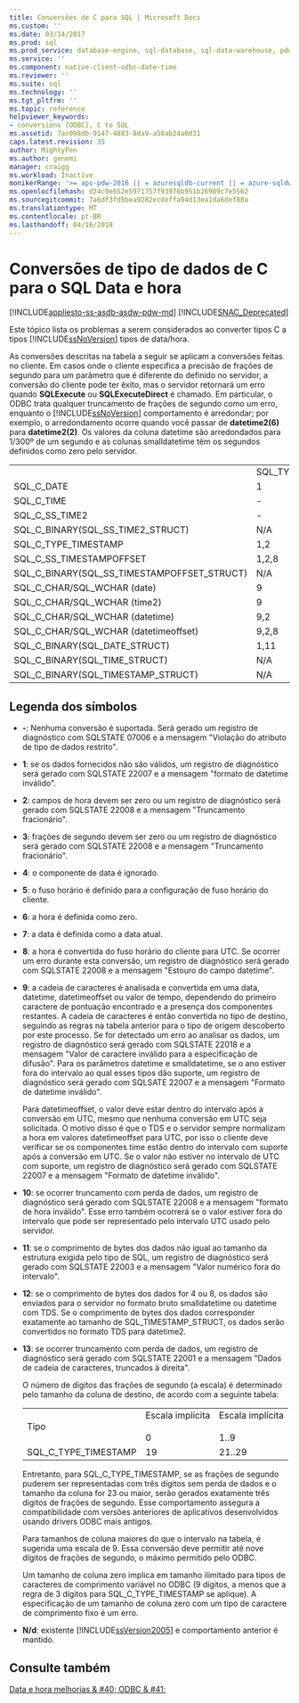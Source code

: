 ```yaml
---
title: Conversões de C para SQL | Microsoft Docs
ms.custom: ''
ms.date: 03/14/2017
ms.prod: sql
ms.prod_service: database-engine, sql-database, sql-data-warehouse, pdw
ms.service: ''
ms.component: native-client-odbc-date-time
ms.reviewer: ''
ms.suite: sql
ms.technology: ''
ms.tgt_pltfrm: ''
ms.topic: reference
helpviewer_keywords:
- conversions [ODBC], C to SQL
ms.assetid: 7ac098db-9147-4883-8da9-a58ab24a0d31
caps.latest.revision: 35
author: MightyPen
ms.author: genemi
manager: craigg
ms.workload: Inactive
monikerRange: '>= aps-pdw-2016 || = azuresqldb-current || = azure-sqldw-latest || >= sql-server-2016 || = sqlallproducts-allversions'
ms.openlocfilehash: d24c9e652e5971757f93976b951b26989c7e5562
ms.sourcegitcommit: 7a6df3fd5bea9282ecdeffa94d13ea1da6def80a
ms.translationtype: MT
ms.contentlocale: pt-BR
ms.lasthandoff: 04/16/2018
---
```

# <a name="datetime-data-type-conversions-from-c-to-sql"></a>Conversões de tipo de dados de C para o SQL Data e hora
[!INCLUDE[appliesto-ss-asdb-asdw-pdw-md](../../includes/appliesto-ss-asdb-asdw-pdw-md.md)]
[!INCLUDE[SNAC_Deprecated](../../includes/snac-deprecated.md)]

  Este tópico lista os problemas a serem considerados ao converter tipos C a tipos [!INCLUDE[ssNoVersion](../../includes/ssnoversion-md.md)] tipos de data/hora.  
  
 As conversões descritas na tabela a seguir se aplicam a conversões feitas no cliente. Em casos onde o cliente especifica a precisão de frações de segundo para um parâmetro que é diferente do definido no servidor, a conversão do cliente pode ter êxito, mas o servidor retornará um erro quando **SQLExecute** ou  **SQLExecuteDirect** é chamado. Em particular, o ODBC trata qualquer truncamento de frações de segundo como um erro, enquanto o [!INCLUDE[ssNoVersion](../../includes/ssnoversion-md.md)] comportamento é arredondar; por exemplo, o arredondamento ocorre quando você passar de **datetime2(6)** para **datetime2(2)**. Os valores da coluna datetime são arredondados para 1/300º de um segundo e as colunas smalldatetime têm os segundos definidos como zero pelo servidor.  
  
|||||||||  
|-|-|-|-|-|-|-|-|  
||SQL_TYPE_DATE|SQL_TYPE_TIME|SQL_SS_TIME2|SQL_TYPE_TIMESTAMP|SQL_SS_TIMSTAMPOFFSET|SQL_CHAR|SQL_WCHAR|  
|SQL_C_DATE|1|-|-|1,6|1,5,6|1,13|1,13|  
|SQL_C_TIME|-|1|1|1,7|1,5,7|1,13|1,13|  
|SQL_C_SS_TIME2|-|1,3|1,10|1,7|1,5,7|1,13|1,13|  
|SQL_C_BINARY(SQL_SS_TIME2_STRUCT)|N/A|N/A|1,10,11|N/A|N/A|N/A|N/A|  
|SQL_C_TYPE_TIMESTAMP|1,2|1,3,4|1,4,10|1,10|1,5,10|1,13|1,13|  
|SQL_C_SS_TIMESTAMPOFFSET|1,2,8|1,3,4,8|1,4,8,10|1,8,10|1,10|1,13|1,13|  
|SQL_C_BINARY(SQL_SS_TIMESTAMPOFFSET_STRUCT)|N/A|N/A|N/A|N/A|1,10,11|N/A|N/A|  
|SQL_C_CHAR/SQL_WCHAR (date)|9|9|9|9,6|9,5,6|N/A|N/A|  
|SQL_C_CHAR/SQL_WCHAR (time2)|9|9,3|9,10|9,7,10|9,5,7,10|N/A|N/A|  
|SQL_C_CHAR/SQL_WCHAR (datetime)|9,2|9,3,4|9,4,10|9,10|9,5,10|N/A|N/A|  
|SQL_C_CHAR/SQL_WCHAR (datetimeoffset)|9,2,8|9,3,4,8|9,4,8,10|9,8,10|9,10|N/A|N/A|  
|SQL_C_BINARY(SQL_DATE_STRUCT)|1,11|N/A|N/A|N/A|N/A|N/A|N/A|  
|SQL_C_BINARY(SQL_TIME_STRUCT)|N/A|N/A|N/A|N/A|N/A|N/A|N/A|  
|SQL_C_BINARY(SQL_TIMESTAMP_STRUCT)|N/A|N/A|N/A|N/A|N/A|N/A|N/A|  
  
## <a name="key-to-symbols"></a>Legenda dos símbolos  
  
-   **-**: Nenhuma conversão é suportada. Será gerado um registro de diagnóstico com SQLSTATE 07006 e a mensagem "Violação do atributo de tipo de dados restrito".  
  
-   **1**: se os dados fornecidos não são válidos, um registro de diagnóstico será gerado com SQLSTATE 22007 e a mensagem "formato de datetime inválido".  
  
-   **2**: campos de hora devem ser zero ou um registro de diagnóstico será gerado com SQLSTATE 22008 e a mensagem "Truncamento fracionário".  
  
-   **3**: frações de segundo devem ser zero ou um registro de diagnóstico será gerado com SQLSTATE 22008 e a mensagem "Truncamento fracionário".  
  
-   **4**: o componente de data é ignorado.  
  
-   **5**: o fuso horário é definido para a configuração de fuso horário do cliente.  
  
-   **6**: a hora é definida como zero.  
  
-   **7**: a data é definida como a data atual.  
  
-   **8**: a hora é convertida do fuso horário do cliente para UTC. Se ocorrer um erro durante esta conversão, um registro de diagnóstico será gerado com SQLSTATE 22008 e a mensagem "Estouro do campo datetime".  
  
-   **9**: a cadeia de caracteres é analisada e convertida em uma data, datetime, datetimeoffset ou valor de tempo, dependendo do primeiro caractere de pontuação encontrado e a presença dos componentes restantes. A cadeia de caracteres é então convertida no tipo de destino, seguindo as regras na tabela anterior para o tipo de origem descoberto por este processo. Se for detectado um erro ao analisar os dados, um registro de diagnóstico será gerado com SQLSTATE 22018 e a mensagem "Valor de caractere inválido para a especificação de difusão". Para os parâmetros datetime e smalldatetime, se o ano estiver fora do intervalo ao qual esses tipos dão suporte, um registro de diagnóstico será gerado com SQLSATE 22007 e a mensagem "Formato de datetime inválido".  
  
     Para datetimeoffset, o valor deve estar dentro do intervalo após a conversão em UTC, mesmo que nenhuma conversão em UTC seja solicitada. O motivo disso é que o TDS e o servidor sempre normalizam a hora em valores datetimeoffset para UTC, por isso o cliente deve verificar se os componentes time estão dentro do intervalo com suporte após a conversão em UTC. Se o valor não estiver no intervalo de UTC com suporte, um registro de diagnóstico será gerado com SQLSTATE 22007 e a mensagem "Formato de datetime inválido".  
  
-   **10**: se ocorrer truncamento com perda de dados, um registro de diagnóstico será gerado com SQLSTATE 22008 e a mensagem "formato de hora inválido". Esse erro também ocorrerá se o valor estiver fora do intervalo que pode ser representado pelo intervalo UTC usado pelo servidor.  
  
-   **11**: se o comprimento de bytes dos dados não igual ao tamanho da estrutura exigida pelo tipo de SQL, um registro de diagnóstico será gerado com SQLSTATE 22003 e a mensagem "Valor numérico fora do intervalo".  
  
-   **12**: se o comprimento de bytes dos dados for 4 ou 8, os dados são enviados para o servidor no formato bruto smalldatetime ou datetime com TDS. Se o comprimento de bytes dos dados corresponder exatamente ao tamanho de SQL_TIMESTAMP_STRUCT, os dados serão convertidos no formato TDS para datetime2.  
  
-   **13**: se ocorrer truncamento com perda de dados, um registro de diagnóstico será gerado com SQLSTATE 22001 e a mensagem "Dados de cadeia de caracteres, truncados à direita".  
  
     O número de dígitos das frações de segundo (a escala) é determinado pelo tamanho da coluna de destino, de acordo com a seguinte tabela:  
  
    ||||  
    |-|-|-|  
    |Tipo|Escala implícita<br /><br /> 0|Escala implícita<br /><br /> 1..9|  
    |SQL_C_TYPE_TIMESTAMP|19|21..29|  
  
     Entretanto, para SQL_C_TYPE_TIMESTAMP, se as frações de segundo puderem ser representadas com três dígitos sem perda de dados e o tamanho da coluna for 23 ou maior, serão gerados exatamente três dígitos de frações de segundo. Esse comportamento assegura a compatibilidade com versões anteriores de aplicativos desenvolvidos usando drivers ODBC mais antigos.  
  
     Para tamanhos de coluna maiores do que o intervalo na tabela, é sugerida uma escala de 9. Essa conversão deve permitir até nove dígitos de frações de segundo, o máximo permitido pelo ODBC.  
  
     Um tamanho de coluna zero implica em tamanho ilimitado para tipos de caracteres de comprimento variável no ODBC (9 dígitos, a menos que a regra de 3 dígitos para SQL_C_TYPE_TIMESTAMP se aplique). A especificação de um tamanho de coluna zero com um tipo de caractere de comprimento fixo é um erro.  
  
-   **N/d**: existente [!INCLUDE[ssVersion2005](../../includes/ssversion2005-md.md)] e comportamento anterior é mantido.  
  
## <a name="see-also"></a>Consulte também  
 [Data e hora melhorias & #40; ODBC & #41;](../../relational-databases/native-client-odbc-date-time/date-and-time-improvements-odbc.md)  
  
  
